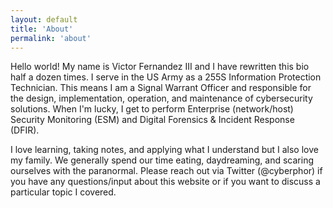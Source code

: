 ```yaml
---
layout: default
title: 'About'
permalink: 'about'
---
```


Hello world! My name is Victor Fernandez III and I have rewritten this bio half a dozen times. I serve in the US Army as a 255S Information Protection Technician. This means I am a Signal Warrant Officer and responsible for the design, implementation, operation, and maintenance of cybersecurity solutions. When I'm lucky, I get to perform Enterprise (network/host) Security Monitoring (ESM) and Digital Forensics & Incident Response (DFIR). 

I love learning, taking notes, and applying what I understand but I also love my family. We generally spend our time eating, daydreaming, and scaring ourselves with the paranormal. Please reach out via Twitter (@cyberphor) if you have any questions/input about this website or if you want to discuss a particular topic I covered. 
